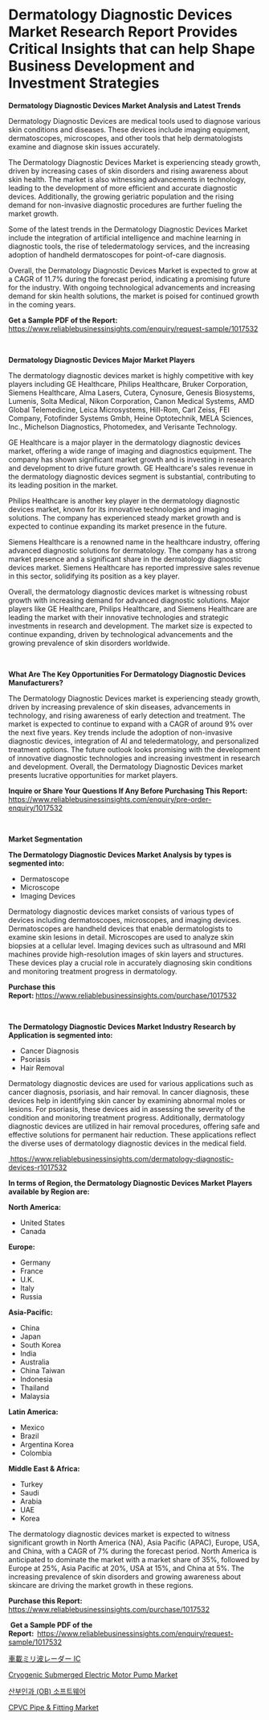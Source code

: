 <p><h1>Dermatology Diagnostic Devices Market Research Report Provides Critical Insights that can help Shape Business Development and Investment Strategies</h1></p><p><strong>Dermatology Diagnostic Devices Market Analysis and Latest Trends</strong></p>
<p><p>Dermatology Diagnostic Devices are medical tools used to diagnose various skin conditions and diseases. These devices include imaging equipment, dermatoscopes, microscopes, and other tools that help dermatologists examine and diagnose skin issues accurately.</p><p>The Dermatology Diagnostic Devices Market is experiencing steady growth, driven by increasing cases of skin disorders and rising awareness about skin health. The market is also witnessing advancements in technology, leading to the development of more efficient and accurate diagnostic devices. Additionally, the growing geriatric population and the rising demand for non-invasive diagnostic procedures are further fueling the market growth.</p><p>Some of the latest trends in the Dermatology Diagnostic Devices Market include the integration of artificial intelligence and machine learning in diagnostic tools, the rise of teledermatology services, and the increasing adoption of handheld dermatoscopes for point-of-care diagnosis.</p><p>Overall, the Dermatology Diagnostic Devices Market is expected to grow at a CAGR of 11.7% during the forecast period, indicating a promising future for the industry. With ongoing technological advancements and increasing demand for skin health solutions, the market is poised for continued growth in the coming years.</p></p>
<p><strong>Get a Sample PDF of the Report:&nbsp;</strong> <a href="https://www.reliablebusinessinsights.com/enquiry/request-sample/1017532">https://www.reliablebusinessinsights.com/enquiry/request-sample/1017532</a></p>
<p>&nbsp;</p>
<p><strong>Dermatology Diagnostic Devices Major Market Players</strong></p>
<p><p>The dermatology diagnostic devices market is highly competitive with key players including GE Healthcare, Philips Healthcare, Bruker Corporation, Siemens Healthcare, Alma Lasers, Cutera, Cynosure, Genesis Biosystems, Lumenis, Solta Medical, Nikon Corporation, Canon Medical Systems, AMD Global Telemedicine, Leica Microsystems, Hill-Rom, Carl Zeiss, FEI Company, Fotofinder Systems Gmbh, Heine Optotechnik, MELA Sciences, Inc., Michelson Diagnostics, Photomedex, and Verisante Technology.</p><p>GE Healthcare is a major player in the dermatology diagnostic devices market, offering a wide range of imaging and diagnostics equipment. The company has shown significant market growth and is investing in research and development to drive future growth. GE Healthcare's sales revenue in the dermatology diagnostic devices segment is substantial, contributing to its leading position in the market.</p><p>Philips Healthcare is another key player in the dermatology diagnostic devices market, known for its innovative technologies and imaging solutions. The company has experienced steady market growth and is expected to continue expanding its market presence in the future.</p><p>Siemens Healthcare is a renowned name in the healthcare industry, offering advanced diagnostic solutions for dermatology. The company has a strong market presence and a significant share in the dermatology diagnostic devices market. Siemens Healthcare has reported impressive sales revenue in this sector, solidifying its position as a key player.</p><p>Overall, the dermatology diagnostic devices market is witnessing robust growth with increasing demand for advanced diagnostic solutions. Major players like GE Healthcare, Philips Healthcare, and Siemens Healthcare are leading the market with their innovative technologies and strategic investments in research and development. The market size is expected to continue expanding, driven by technological advancements and the growing prevalence of skin disorders worldwide.</p></p>
<p>&nbsp;</p>
<p><strong>What Are The Key Opportunities For Dermatology Diagnostic Devices Manufacturers?</strong></p>
<p><p>The Dermatology Diagnostic Devices market is experiencing steady growth, driven by increasing prevalence of skin diseases, advancements in technology, and rising awareness of early detection and treatment. The market is expected to continue to expand with a CAGR of around 9% over the next five years. Key trends include the adoption of non-invasive diagnostic devices, integration of AI and teledermatology, and personalized treatment options. The future outlook looks promising with the development of innovative diagnostic technologies and increasing investment in research and development. Overall, the Dermatology Diagnostic Devices market presents lucrative opportunities for market players.</p></p>
<p><strong>Inquire or Share Your Questions If Any Before Purchasing This Report:</strong> <a href="https://www.reliablebusinessinsights.com/enquiry/pre-order-enquiry/1017532">https://www.reliablebusinessinsights.com/enquiry/pre-order-enquiry/1017532</a></p>
<p>&nbsp;</p>
<p><strong>Market Segmentation</strong></p>
<p><strong>The Dermatology Diagnostic Devices Market Analysis by types is segmented into:</strong></p>
<p><ul><li>Dermatoscope</li><li>Microscope</li><li>Imaging Devices</li></ul></p>
<p><p>Dermatology diagnostic devices market consists of various types of devices including dermatoscopes, microscopes, and imaging devices. Dermatoscopes are handheld devices that enable dermatologists to examine skin lesions in detail. Microscopes are used to analyze skin biopsies at a cellular level. Imaging devices such as ultrasound and MRI machines provide high-resolution images of skin layers and structures. These devices play a crucial role in accurately diagnosing skin conditions and monitoring treatment progress in dermatology.</p></p>
<p><strong>Purchase this Report:&nbsp;</strong><a href="https://www.reliablebusinessinsights.com/purchase/1017532">https://www.reliablebusinessinsights.com/purchase/1017532</a></p>
<p>&nbsp;</p>
<p><strong>The Dermatology Diagnostic Devices Market Industry Research by Application is segmented into:</strong></p>
<p><ul><li>Cancer Diagnosis</li><li>Psoriasis</li><li>Hair Removal</li></ul></p>
<p><p>Dermatology diagnostic devices are used for various applications such as cancer diagnosis, psoriasis, and hair removal. In cancer diagnosis, these devices help in identifying skin cancer by examining abnormal moles or lesions. For psoriasis, these devices aid in assessing the severity of the condition and monitoring treatment progress. Additionally, dermatology diagnostic devices are utilized in hair removal procedures, offering safe and effective solutions for permanent hair reduction. These applications reflect the diverse uses of dermatology diagnostic devices in the medical field.</p></p>
<p><a href="https://www.reliablebusinessinsights.com/dermatology-diagnostic-devices-r1017532">&nbsp;https://www.reliablebusinessinsights.com/dermatology-diagnostic-devices-r1017532</a></p>
<p><strong>In terms of Region, the Dermatology Diagnostic Devices Market Players available by Region are:</strong></p>
<p>
    <p> <strong> North America: </strong>
        <ul>
            <li>United States</li>
            <li>Canada</li>
        </ul>
        </p> 
    <p> <strong> Europe: </strong>
        <ul>
            <li>Germany</li>
            <li>France</li>
            <li>U.K.</li>
            <li>Italy</li>
            <li>Russia</li>
        </ul>
        </p> 
    <p> <strong> Asia-Pacific: </strong>
        <ul>
            <li>China</li>
            <li>Japan</li>
            <li>South Korea</li>
            <li>India</li>
            <li>Australia</li>
            <li>China Taiwan</li>
            <li>Indonesia</li>
            <li>Thailand</li>
            <li>Malaysia</li>
        </ul>
        </p> 
    <p> <strong> Latin America: </strong>
        <ul>
            <li>Mexico</li>
            <li>Brazil</li>
            <li>Argentina Korea</li>
            <li>Colombia</li>
        </ul>
        </p> 
    <p> <strong> Middle East & Africa: </strong>
        <ul>
            <li>Turkey</li>
            <li>Saudi</li>
            <li>Arabia</li>
            <li>UAE</li>
            <li>Korea</li>
        </ul>
    </p>
    </p>
<p><p>The dermatology diagnostic devices market is expected to witness significant growth in North America (NA), Asia Pacific (APAC), Europe, USA, and China, with a CAGR of 7% during the forecast period. North America is anticipated to dominate the market with a market share of 35%, followed by Europe at 25%, Asia Pacific at 20%, USA at 15%, and China at 5%. The increasing prevalence of skin disorders and growing awareness about skincare are driving the market growth in these regions.</p></p>
<p><strong>Purchase this Report: </strong><a href="https://www.reliablebusinessinsights.com/purchase/1017532">https://www.reliablebusinessinsights.com/purchase/1017532</a></p>
<p>&nbsp;<strong>Get a Sample PDF of the Report:&nbsp;&nbsp;</strong><a href="https://www.reliablebusinessinsights.com/enquiry/request-sample/1017532">https://www.reliablebusinessinsights.com/enquiry/request-sample/1017532</a></p>
<p><strong></strong></p>
<p><p><a href="https://github.com/LizaHeller2023/Market-Research-Report-List-1/blob/main/627443387422.md">車載ミリ波レーダー IC</a></p><p><a href="https://github.com/LaceyZemlak1/Market-Research-Report-List-1/blob/main/cryogenic-submerged-electric-motor-pump-market.md">Cryogenic Submerged Electric Motor Pump Market</a></p><p><a href="https://github.com/ROBERTS65DAVID/Market-Research-Report-List-1/blob/main/492503280431.md">산부인과 (OB) 소프트웨어</a></p><p><a href="https://github.com/MyrtisWest1/Market-Research-Report-List-1/blob/main/cpvc-pipe-fitting-market.md">CPVC Pipe & Fitting Market</a></p></p>